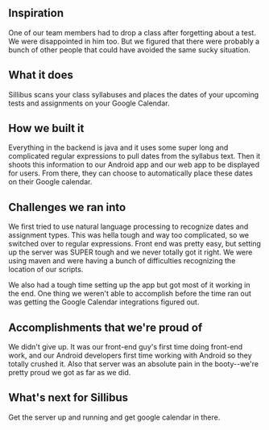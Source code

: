 ## Inspiration
One of our team members had to drop a class after forgetting about a test. We were disappointed in him too. But we figured that there were probably a bunch of other people that could have avoided the same sucky situation.

## What it does
Sillibus scans your class syllabuses and places the dates of your upcoming tests and assignments on your Google Calendar.

## How we built it
Everything in the backend is java and it uses some super long and complicated regular expressions to pull dates from the syllabus text. Then it shoots this information to our Android app and our web app to be displayed for users. From there, they can choose to automatically place these dates on their Google calendar.

## Challenges we ran into
We first tried to use natural language processing to recognize dates and assignment types. This was hella tough and way too complicated, so we switched over to regular expressions. Front end was pretty easy, but setting up the server was SUPER tough and we never totally got it right. We were using maven and were having a bunch of difficulties recognizing the location of our scripts.

We also had a tough time setting up the app but got most of it working in the end. One thing we weren't able to accomplish before the time ran out was getting the Google Calendar integrations figured out.

## Accomplishments that we're proud of
We didn't give up. It was our front-end guy's first time doing front-end work, and our Android developers first time working with Android so they totally crushed it. Also that server was an absolute pain in the booty--we're pretty proud we got as far as we did.


## What's next for Sillibus
Get the server up and running and get google calendar in there.
